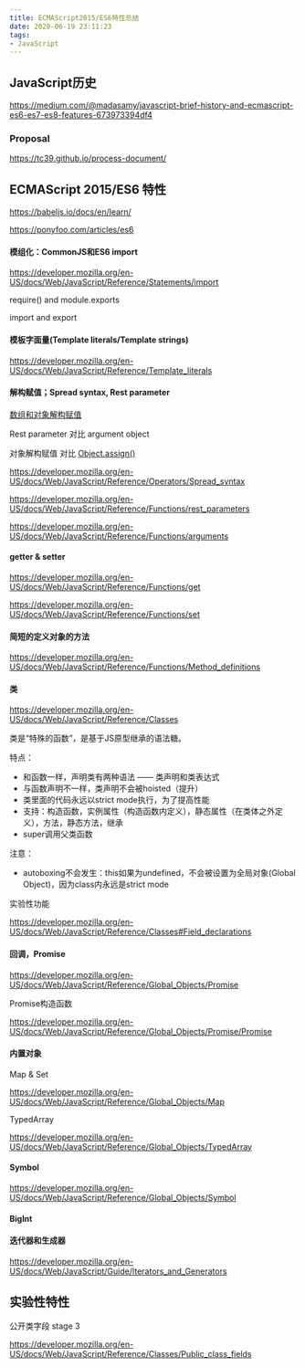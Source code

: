 ```yaml
---
title: ECMAScript2015/ES6特性总结
date: 2020-06-19 23:11:23
tags: 
- JavaScript
---
```


## JavaScript历史

https://medium.com/@madasamy/javascript-brief-history-and-ecmascript-es6-es7-es8-features-673973394df4

### Proposal

https://tc39.github.io/process-document/

## ECMAScript 2015/ES6 特性

https://babeljs.io/docs/en/learn/

https://ponyfoo.com/articles/es6

#### 模组化：CommonJS和ES6 import

https://developer.mozilla.org/en-US/docs/Web/JavaScript/Reference/Statements/import

require() and module.exports

import and export 

#### 模板字面量(Template literals/Template strings)

https://developer.mozilla.org/en-US/docs/Web/JavaScript/Reference/Template_literals

#### 解构赋值；Spread syntax, Rest parameter

[数组和对象解构赋值](https://developer.mozilla.org/en-US/docs/Web/JavaScript/Reference/Operators/Destructuring_assignment)

Rest parameter 对比 argument object

对象解构赋值 对比 [Object.assign()](https://developer.mozilla.org/en-US/docs/Web/JavaScript/Reference/Global_Objects/Object/assign)

https://developer.mozilla.org/en-US/docs/Web/JavaScript/Reference/Operators/Spread_syntax

https://developer.mozilla.org/en-US/docs/Web/JavaScript/Reference/Functions/rest_parameters

https://developer.mozilla.org/en-US/docs/Web/JavaScript/Reference/Functions/arguments

#### getter & setter

https://developer.mozilla.org/en-US/docs/Web/JavaScript/Reference/Functions/get

https://developer.mozilla.org/en-US/docs/Web/JavaScript/Reference/Functions/set

#### 简短的定义对象的方法

https://developer.mozilla.org/en-US/docs/Web/JavaScript/Reference/Functions/Method_definitions

#### 类

https://developer.mozilla.org/en-US/docs/Web/JavaScript/Reference/Classes

类是“特殊的函数”，是基于JS原型继承的语法糖。

特点：

- 和函数一样，声明类有两种语法 —— 类声明和类表达式
- 与函数声明不一样，类声明不会被hoisted（提升）
- 类里面的代码永远以strict mode执行，为了提高性能
- 支持：构造函数，实例属性（构造函数内定义），静态属性（在类体之外定义），方法，静态方法，继承
- super调用父类函数

注意：

- autoboxing不会发生：this如果为undefined，不会被设置为全局对象(Global Object)，因为class内永远是strict mode

实验性功能

https://developer.mozilla.org/en-US/docs/Web/JavaScript/Reference/Classes#Field_declarations

#### 回调，Promise

https://developer.mozilla.org/en-US/docs/Web/JavaScript/Reference/Global_Objects/Promise

Promise构造函数

https://developer.mozilla.org/en-US/docs/Web/JavaScript/Reference/Global_Objects/Promise/Promise

#### 内置对象

Map & Set

https://developer.mozilla.org/en-US/docs/Web/JavaScript/Reference/Global_Objects/Map

TypedArray

https://developer.mozilla.org/en-US/docs/Web/JavaScript/Reference/Global_Objects/TypedArray

#### Symbol

https://developer.mozilla.org/en-US/docs/Web/JavaScript/Reference/Global_Objects/Symbol

#### BigInt



#### 迭代器和生成器

https://developer.mozilla.org/en-US/docs/Web/JavaScript/Guide/Iterators_and_Generators



## 实验性特性

公开类字段  stage 3

https://developer.mozilla.org/en-US/docs/Web/JavaScript/Reference/Classes/Public_class_fields